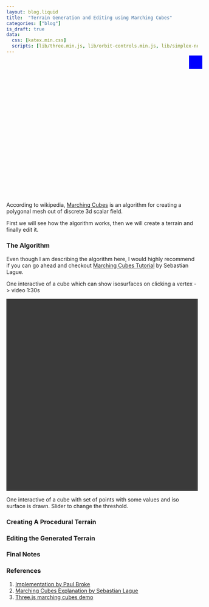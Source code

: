 ```yaml
---
layout: blog.liquid
title:  "Terrain Generation and Editing using Marching Cubes"
categories: ["blog"]
is_draft: true
data:
  css: [katex.min.css]
  scripts: [lib/three.min.js, lib/orbit-controls.min.js, lib/simplex-noise.min.js, extras/terrain-editor-marching-cubes.js]
---
```


<div id="canvas-container">
  <canvas id="canvas" height=500 width=740></canvas>
  <div id="toggle-fs"/>
</div>

<br>

According to wikipedia, [Marching Cubes](https://wikipedia.org/wiki/Marching_cubes) is an algorithm for creating a polygonal mesh out of discrete 3d scalar field.

First we will see how the algorithm works, then we will create a terrain and finally edit it.

### The Algorithm

Even though I am describing the algorithm here, I would highly recommend if you can go ahead and checkout [Marching Cubes Tutorial](#references) by Sebastian Lague.

One interactive of a cube which can show isosurfaces on clicking a vertex -> video 1:30s

<canvas id="canvas-iso-surface" height=400 width=400></canvas>

One interactive of a cube with set of points with some values and iso surface is drawn. Slider to change the threshold.

### Creating A Procedural Terrain

### Editing the Generated Terrain

### Final Notes

<h3 id="references">References</h3>

1. [Implementation by Paul Broke](http://paulbourke.net/geometry/polygonise/)
2. [Marching Cubes Explanation by Sebastian Lague](https://www.youtube.com/watch?v=M3iI2l0ltbE)
3. [Three.js marching cubes demo](https://github.com/mrdoob/three.js/blob/master/examples/webgl_marchingcubes.html)

<style>
  canvas {
    display: block;
    margin: auto;
    cursor: pointer;
  }

  #canvas-iso-surface {
    background: #3a3a3a;
  }

  #canvas-container {
    position: relative;
  }

  #toggle-fs {
    position: absolute;
    background: blue;
    width: 35px;
    height: 35px;
    top: -12px;
    right: -12px;
  }

  .fullscreen {
    position: fixed;
    width: 100%;
    height: 100%;
    top: 0;
    left: 0;
    right: 0;
    bottom: 0;
    z-index: 100;
  }

  #toggle-fs.tfs {
    position: fixed;
    top: 8px;
    right: 8px;
    background: green;
    z-index: 100;
  }

  @media only screen and (max-width: 740px) {
    canvas {
        width: calc(100vw - 2em);
    }

    #canvas-container {
        width: calc(100vw - 2em);
    }
  }
</style>
